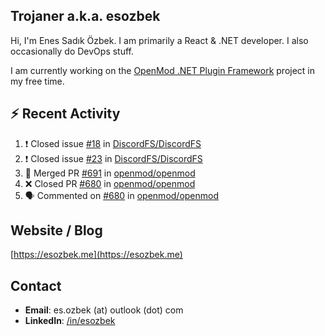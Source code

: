 ##  Trojaner a.k.a. esozbek
Hi, I'm Enes Sadık Özbek. I am primarily a React & .NET developer. I also occasionally do DevOps stuff.

I am currently working on the [OpenMod .NET Plugin Framework](https://github.com/openmod/openmod) project in my free time. 

## :zap: Recent Activity

<!--START_SECTION:activity-->
1. ❗️ Closed issue [#18](https://github.com/DiscordFS/DiscordFS/issues/18) in [DiscordFS/DiscordFS](https://github.com/DiscordFS/DiscordFS)
2. ❗️ Closed issue [#23](https://github.com/DiscordFS/DiscordFS/issues/23) in [DiscordFS/DiscordFS](https://github.com/DiscordFS/DiscordFS)
3. 🎉 Merged PR [#691](https://github.com/openmod/openmod/pull/691) in [openmod/openmod](https://github.com/openmod/openmod)
4. ❌ Closed PR [#680](https://github.com/openmod/openmod/pull/680) in [openmod/openmod](https://github.com/openmod/openmod)
5. 🗣 Commented on [#680](https://github.com/openmod/openmod/issues/680) in [openmod/openmod](https://github.com/openmod/openmod)
<!--END_SECTION:activity-->

## Website / Blog
[https://esozbek.me](https://esozbek.me)

## Contact
- **Email**: es.ozbek (at) outlook (dot) com
- **LinkedIn**: [/in/esozbek](https://linkedin.com/in/esozbek)
